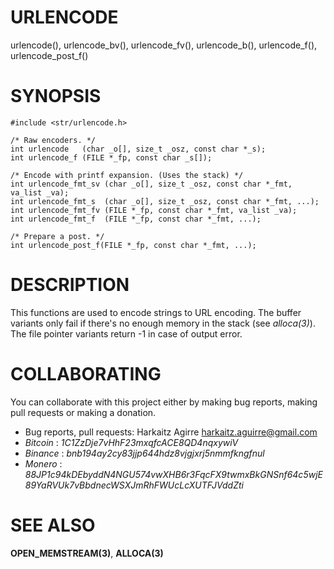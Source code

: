 # URLENCODE

urlencode(), urlencode_bv(), urlencode_fv(), urlencode_b(), urlencode_f(),
urlencode_post_f()

# SYNOPSIS

    #include <str/urlencode.h>
    
    /* Raw encoders. */
    int urlencode   (char _o[], size_t _osz, const char *_s);
    int urlencode_f (FILE *_fp, const char _s[]);
    
    /* Encode with printf expansion. (Uses the stack) */
    int urlencode_fmt_sv (char _o[], size_t _osz, const char *_fmt, va_list _va);
    int urlencode_fmt_s  (char _o[], size_t _osz, const char *_fmt, ...);
    int urlencode_fmt_fv (FILE *_fp, const char *_fmt, va_list _va);
    int urlencode_fmt_f  (FILE *_fp, const char *_fmt, ...);
    
    /* Prepare a post. */
    int urlencode_post_f(FILE *_fp, const char *_fmt, ...);

# DESCRIPTION

This functions are used to encode strings to URL encoding. The buffer variants
only fail if there's no enough memory in the stack (see *alloca(3)*). The file
pointer variants return -1 in case of output error.

# COLLABORATING

You can collaborate with this project either by making bug reports,
making pull requests or making a donation.

- Bug reports, pull requests: Harkaitz Agirre <harkaitz.aguirre@gmail.com>
- *Bitcoin* : _1C1ZzDje7vHhF23mxqfcACE8QD4nqxywiV_
- *Binance* : _bnb194ay2cy83jjp644hdz8vjgjxrj5nmmfkngfnul_
- *Monero* : _88JP1c94kDEbyddN4NGU574vwXHB6r3FqcFX9twmxBkGNSnf64c5wjE89YaRVUk7vBbdnecWSXJmRhFWUcLcXUTFJVddZti_

# SEE ALSO

**OPEN_MEMSTREAM(3)**, **ALLOCA(3)**

